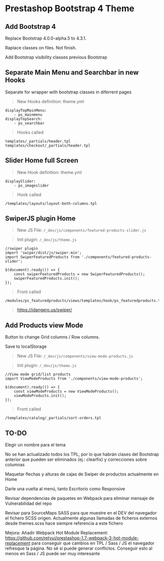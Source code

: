 # Prestashop Bootstrap 4 Theme

## Add Bootstrap 4
Replace Bootstrap 4.0.0-alpha.5 to 4.3.1.

Raplace classes on files. Not finish.

Add Bootstrap visibility classes previous Bootstrap


## Separate Main Menu and Searchbar in new Hooks
Separate for wrapper with bootstrap classes in diferrent pages

> New Hooks definition: theme.yml
```
displayTopMainMenu:
    - ps_mainmenu
displayTopSearch:
    - ps_searchbar
```
> Hooks called
```
templates/_partials/header.tpl
templates/checkout/_partials/header.tpl
```


## Slider Home full Screen
> New Hook definition: theme.yml
```
displaySlider:
    - ps_imageslider
```
> Hook called
```
/templates/layouts/layout-both-columns.tpl
```


## SwiperJS plugin Home
> New JS File: `/_dev/js/components/featured-products-slider.js`

> Init plugin: `/_dev/js/theme.js`
```
//swiper plugin
import 'swiper/dist/js/swiper.min';
import SwiperFeaturedProducts from './components/featured-products-slider';

$(document).ready(() => {
    const swiperFeaturedProducts = new SwiperFeaturedProducts();
    swiperFeaturedProducts.init();
});
```
> Front called
```
/modules/ps_featuredproducts/views/templates/hook/ps_featuredproducts.tpl
```
> https://idangero.us/swiper/


## Add Products view Mode
Button to change Grid columns / Row columns.

Save to localStorage

> New JS File: `/_dev/js/components/view-mode-products.js`

> Init plugin: `/_dev/js/theme.js`
```
//View mode grid/list products
import ViewModeProducts from './components/view-mode-products';

$(document).ready(() => {
    const viewModeProducts = new ViewModeProducts();
    viewModeProducts.init();
});
```
> Front called
```
/templates/catalog/_partials/sort-orders.tpl
```


## TO-DO
Elegir un nombre para el tema

No se han actualizado todos los TPL, por lo que habrán clases del Bootstrap anterior que pueden ser eliminados (ej.: clearfix) y correcciones sobre columnas

Maquetar flechas y alturas de cajas de Swiper de productos actualmente en Home

Darle una vuelta al menú, tanto Escritorio como Responsive

Revisar dependencias de paquetes en Webpack para eliminar mensaje de Vulnerabilidad del repo

Revisar para SourceMaps SASS para que muestre en el DEV del navegador el fichero SCSS origen. Actualmente algunas llamadas de ficheros externos desde themes.scss hace siempre referencia a este fichero


Mejora: Añadir Webpack Hot Module Replacement: https://github.com/retyui/prestashop-1.7-webpack-3-hot-module-replacement para conseguir que cambios en TPL / Sass / JS el navegador refresque la página. No sé si puede generar conflictos. Conseguir esto al menos en Sass / JS puede ser muy interesante